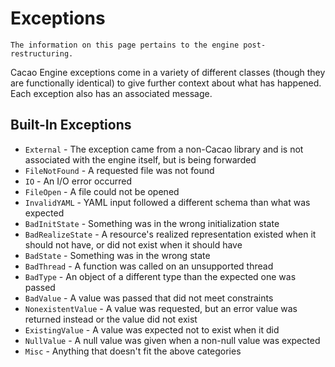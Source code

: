 # Exceptions

```{topic} This page is **up-to-date**! 
The information on this page pertains to the engine post-restructuring.
```

Cacao Engine exceptions come in a variety of different classes (though they are functionally identical) to give further context about what has happened. Each exception also has an associated message. 

## Built-In Exceptions
* `External` - The exception came from a non-Cacao library and is not associated with the engine itself, but is being forwarded
* `FileNotFound` - A requested file was not found
* `IO` - An I/O error occurred
* `FileOpen` - A file could not be opened
* `InvalidYAML` - YAML input followed a different schema than what was expected
* `BadInitState` - Something was in the wrong initialization state
* `BadRealizeState` - A resource's realized representation existed when it should not have, or did not exist when it should have
* `BadState` - Something was in the wrong state
* `BadThread` - A function was called on an unsupported thread
* `BadType` - An object of a different type than the expected one was passed
* `BadValue` - A value was passed that did not meet constraints
* `NonexistentValue` - A value was requested, but an error value was returned instead or the value did not exist
* `ExistingValue` - A value was expected not to exist when it did
* `NullValue` - A null value was given when a non-null value was expected
* `Misc` - Anything that doesn't fit the above categories
